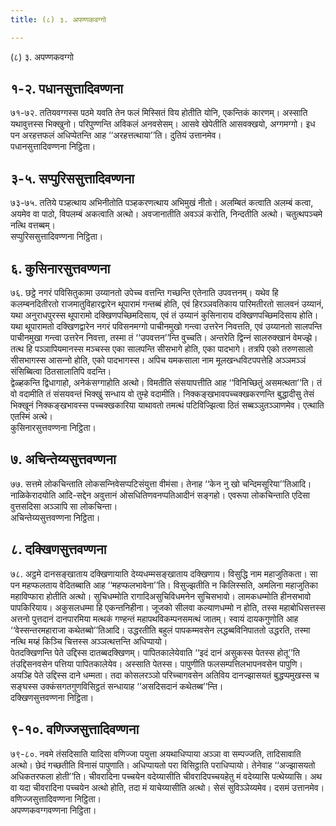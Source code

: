 ```yaml
---
title: (८) ३. अपण्णकवग्गो

---
```

(८) ३. अपण्णकवग्गो  


## १-२. पधानसुत्तादिवण्णना

७१-७२. ततियवग्गस्स पठमे यवति तेन फलं मिस्सितं विय होतीति योनि, एकन्तिकं कारणम्। अस्साति यथावुत्तस्स भिक्खुनो। परिपुण्णन्ति अविकलं अनवसेसम्। आसवे खेपेतीति आसवक्खयो, अग्गमग्गो। इध पन अरहत्तफलं अधिप्पेतन्ति आह ‘‘अरहत्तत्थाया’’ति। दुतियं उत्तानमेव।  
पधानसुत्तादिवण्णना निट्ठिता।  


## ३-५. सप्पुरिससुत्तादिवण्णना

७३-७५. ततिये पञ्हत्थाय अभिनीतोति पञ्हकरणत्थाय अभिमुखं नीतो। अलम्बितं कत्वाति अलम्बं कत्वा, अयमेव वा पाठो, विपलम्बं अकत्वाति अत्थो। अवजानातीति अवञ्‍ञं करोति, निन्दतीति अत्थो। चतुत्थपञ्‍चमे नत्थि वत्तब्बम्।  
सप्पुरिससुत्तादिवण्णना निट्ठिता।  


## ६. कुसिनारसुत्तवण्णना

७६. छट्ठे नगरं पविसितुकामा उय्यानतो उपेच्‍च वत्तन्ति गच्छन्ति एतेनाति उपवत्तनम्। यथेव हि कलम्बनदितीरतो राजमातुविहारद्वारेन थूपारामं गन्तब्बं होति, एवं हिरञ्‍ञवतिकाय पारिमतीरतो सालवनं उय्यानं, यथा अनुराधपुरस्स थूपारामो दक्खिणपच्छिमदिसाय, एवं तं उय्यानं कुसिनाराय दक्खिणपच्छिमदिसाय होति। यथा थूपारामतो दक्खिणद्वारेन नगरं पविसनमग्गो पाचीनमुखो गन्त्वा उत्तरेन निवत्तति, एवं उय्यानतो सालपन्ति पाचीनमुखा गन्त्वा उत्तरेन निवत्ता, तस्मा तं ‘‘उपवत्तन’’न्ति वुच्‍चति। अन्तरेति द्विन्‍नं सालरुक्खानं वेमज्झे। तत्थ हि पञ्‍ञापियमानस्स मञ्‍चस्स एका सालपन्ति सीसभागे होति, एका पादभागे। तत्रपि एको तरुणसालो सीसभागस्स आसन्‍नो होति, एको पादभागस्स। अपिच यमकसाला नाम मूलखन्धविटपपत्तेहि अञ्‍ञमञ्‍ञं संसिब्बित्वा ठितसालातिपि वदन्ति।  
द्वेळ्हकन्ति द्विधागाहो, अनेकंसग्गाहोति अत्थो। विमतीति संसयापत्तीति आह ‘‘विनिच्छितुं असमत्थता’’ति। तं वो वदामीति तं संसयवन्तं भिक्खुं सन्धाय वो तुम्हे वदामीति। निक्‍कङ्खभावपच्‍चक्खकरणन्ति बुद्धादीसु तेसं भिक्खूनं निक्‍कङ्खभावस्स पच्‍चक्खकारिया याथावतो तमत्थं पटिविज्झित्वा ठितं सब्बञ्‍ञुतञ्‍ञाणमेव। एत्थाति एतस्मिं अत्थे।  
कुसिनारसुत्तवण्णना निट्ठिता।  


## ७. अचिन्तेय्यसुत्तवण्णना

७७. सत्तमे लोकचिन्ताति लोकसन्‍निवेसप्पटिसंयुत्ता वीमंसा। तेनाह ‘‘केन नु खो चन्दिमसूरिया’’तिआदि। नाळिकेरादयोति आदि-सद्देन अवुत्तानं ओसधितिणवनप्पतिआदीनं सङ्गहो। एवरूपा लोकचिन्ताति एदिसा वुत्तसदिसा अञ्‍ञापि सा लोकचिन्ता।  
अचिन्तेय्यसुत्तवण्णना निट्ठिता।  


## ८. दक्खिणसुत्तवण्णना

७८. अट्ठमे दानसङ्खाताय दक्खिणायाति देय्यधम्मसङ्खाताय दक्खिणाय। विसुद्धि नाम महाजुतिकता। सा पन महप्फलताय वेदितब्बाति आह ‘‘महप्फलभावेना’’ति। विसुज्झतीति न किलिस्सति, अमलिना महाजुतिका महाविप्फारा होतीति अत्थो। सुचिधम्मोति रागादिअसुचिविधमनेन सुचिसभावो। लामकधम्मोति हीनसभावो पापकिरियाय। अकुसलधम्मा हि एकन्तनिहीना। जूजको सीलवा कल्याणधम्मो न होति, तस्स महाबोधिसत्तस्स अत्तनो पुत्तदानं दानपारमिया मत्थकं गण्हन्तं महापथविकम्पनसमत्थं जातम्। स्वायं दायकगुणोति आह ‘‘वेस्सन्तरमहाराजा कथेतब्बो’’तिआदि। उद्धरतीति बहुलं पापकम्मवसेन लद्धब्बविनिपाततो उद्धरति, तस्मा नत्थि मय्हं किञ्‍चि चित्तस्स अञ्‍ञत्थत्तन्ति अधिप्पायो।  
पेतदक्खिणन्ति पेते उद्दिस्स दातब्बदक्खिणम्। पापितकालेयेवाति ‘‘इदं दानं असुकस्स पेतस्स होतू’’ति तंउद्दिसनवसेन पत्तिया पापितकालेयेव। अस्साति पेतस्स। पापुणीति फलसम्पत्तिलभापनवसेन पापुणि। अयञ्हि पेते उद्दिस्स दाने धम्मता। तदा कोसलरञ्‍ञो परिच्‍चागवसेन अतिविय दानज्झासयतं बुद्धप्पमुखस्स च सङ्घस्स उक्‍कंसगतगुणविसिट्ठतं सन्धायाह ‘‘असदिसदानं कथेतब्ब’’न्ति।  
दक्खिणसुत्तवण्णना निट्ठिता।  


## ९-१०. वणिज्‍जसुत्तादिवण्णना

७९-८०. नवमे तंसदिसाति यादिसा वणिज्‍जा पयुत्ता अयथाधिप्पाया अञ्‍ञा वा सम्पज्‍जति, तादिसावाति अत्थो। छेदं गच्छतीति विनासं पापुणाति। अधिप्पायतो परा विसिट्ठाति पराधिप्पायो। तेनेवाह ‘‘अज्झासयतो अधिकतरफला होती’’ति। चीवरादिना पच्‍चयेन वदेय्यासीति चीवरादिपच्‍चयहेतु मं वदेय्यासि पत्थेय्यासि। अथ वा यदा चीवरादिना पच्‍चयेन अत्थो होति, तदा मं याचेय्यासीति अत्थो। सेसं सुविञ्‍ञेय्यमेव। दसमं उत्तानमेव।  
वणिज्‍जसुत्तादिवण्णना निट्ठिता।  
अपण्णकवग्गवण्णना निट्ठिता।  